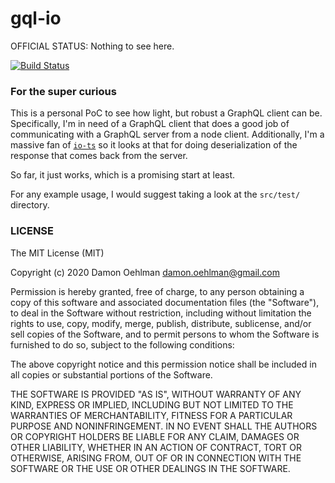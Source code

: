 # gql-io

OFFICIAL STATUS: Nothing to see here.

[![Build Status](https://api.travis-ci.org/DamonOehlman/gql-io.svg?branch=master)](https://travis-ci.org/DamonOehlman/gql-io)

### For the super curious

This is a personal PoC to see how light, but robust a GraphQL client can be.
Specifically, I'm in need of a GraphQL client that does a good job of communicating
with a GraphQL server from a node client.  Additionally, I'm a massive fan of
[`io-ts`](https://github.com/gcanti/io-ts) so it looks at that for doing
deserialization of the response that comes back from the server.

So far, it just works, which is a promising start at least.

For any example usage, I would suggest taking a look at the `src/test/` directory.

### LICENSE

The MIT License (MIT)

Copyright (c) 2020 Damon Oehlman <damon.oehlman@gmail.com>

Permission is hereby granted, free of charge, to any person obtaining a copy
of this software and associated documentation files (the "Software"), to deal
in the Software without restriction, including without limitation the rights
to use, copy, modify, merge, publish, distribute, sublicense, and/or sell
copies of the Software, and to permit persons to whom the Software is
furnished to do so, subject to the following conditions:

The above copyright notice and this permission notice shall be included in all
copies or substantial portions of the Software.

THE SOFTWARE IS PROVIDED "AS IS", WITHOUT WARRANTY OF ANY KIND, EXPRESS OR
IMPLIED, INCLUDING BUT NOT LIMITED TO THE WARRANTIES OF MERCHANTABILITY,
FITNESS FOR A PARTICULAR PURPOSE AND NONINFRINGEMENT. IN NO EVENT SHALL THE
AUTHORS OR COPYRIGHT HOLDERS BE LIABLE FOR ANY CLAIM, DAMAGES OR OTHER
LIABILITY, WHETHER IN AN ACTION OF CONTRACT, TORT OR OTHERWISE, ARISING FROM,
OUT OF OR IN CONNECTION WITH THE SOFTWARE OR THE USE OR OTHER DEALINGS IN THE
SOFTWARE.
